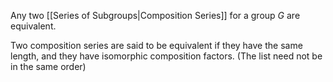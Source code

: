 Any two [[Series of Subgroups|Composition Series]] for a group $G$ are equivalent.

Two composition series are said to be equivalent if they have the same length, and they have isomorphic composition factors. (The list need not be in the same order)